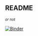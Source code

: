 ## README ##
<small>_or not_</small>

[![Binder](https://mybinder.org/badge_logo.svg)](https://mybinder.org/v2/gh/biergartenbasti/uebung-modsim.git/HEAD?urlpath=%2Fdoc%2Ftree%2Fnotebooks%2FMD_Simulations.ipynb)
